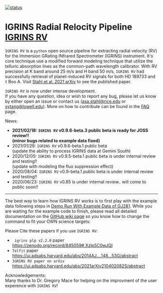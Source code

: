 [![status](https://joss.theoj.org/papers/37282917527e6c195d9dff80107388fd/status.svg)](https://joss.theoj.org/papers/37282917527e6c195d9dff80107388fd)


# IGRINS Radial Relocity Pipeline [IGRINS RV](https://github.com/shihyuntang/igrins_rv)


``IGRINS RV`` is a ``python`` open source pipeline for extracting radial velocity (RV) for the Immersion GRating INfrared Spectrometer (IGRINS) instrument. It's core technique use a modified forward modeling technique that utilize the telluric absorption lines as the common-path wavelength calibrator. With RV precision at K band around 25 m/s and H band 50 m/s, ``IGRINS RV`` had successfully retrieval of planet-induced RV signals for both HD 189733 and &tau; Boo A. Visit [Stahl et al. 2021 arXiv](https://ui.adsabs.harvard.edu/abs/2021arXiv210402082S/abstract) to see the published paper.

``IGRINS RV`` is now under intense development. \
If you have any question, idea or wish to report any bug, please let us know by either open an issue or contact us (asa.stahl@rice.edu or sytang@lowell.edu).
More on how to contribute can be found in the [FAQ](https://github.com/shihyuntang/igrins_rv/wiki/FAQ#q-how-do-i-report-bugs) page.

News:
* **2021/02/18: `IGRINS RV` v0.9.6-beta.3 public beta is ready for JOSS review!!\
(minor bugs related to example data fixed)**
* 2021/01/29: `IGRINS RV` v0.9.6-beta.1 public beta\
(update the ability to process IGRINS data at Gemini South)
* 2020/12/05: `IGRINS RV` v0.9.5-beta.1 public beta is under internal review and testing!!\
(update with modeling the flux suppression effect)
* 2020/08/04: `IGRINS RV` v0.9-beta.1 public beta is under internal review and testing!!
* 2020/06/23: `IGRINS RV` v0.85 is under internal review.. will come to public soon!!

***
The best way to learn how IGRINS RV works is to first play with the example data following steps in [Demo Run With Example Data of GJ281](https://github.com/shihyuntang/igrins_rv/wiki/Demo-Run-With-Example-Data-of-GJ281). While you are waiting for the example code to finish, please read all detailed documentation on the [GitHub wiki page](https://github.com/shihyuntang/igrins_rv/wiki) so you know how to change the command to fit your OWN science targets:

Please Cite these papers if you use ``IGRINS RV``:
* `` igrins plp v2.2.0`` paper https://zenodo.org/record/845059#.Xzlp5C0wJQI
* ``Telfit`` paper https://ui.adsabs.harvard.edu/abs/2014AJ....148...53G/abstract
* ``IGRINS RV paper on arXiv`` https://ui.adsabs.harvard.edu/abs/2021arXiv210402082S/abstract

Acknowledgements:\
Many thanks to Dr. Gregory Mace for helping on the improvment of the user experence with `IGRINS RV`!
